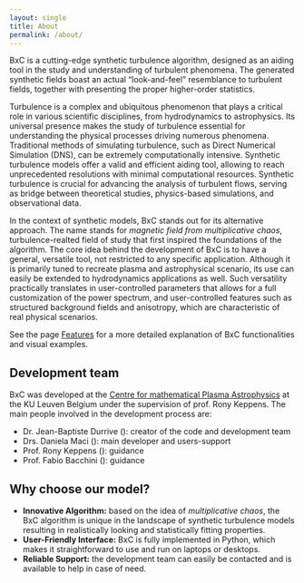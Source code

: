 ```yaml
---
layout: single
title: About
permalink: /about/
---
```

BxC is a cutting-edge synthetic turbulence algorithm, designed as an aiding tool in the study and understanding of turbulent phenomena. The generated synthetic fields boast an actual “look-and-feel” resemblance to turbulent fields, together with presenting the proper higher-order statistics.

Turbulence is a complex and ubiquitous phenomenon that plays a critical role in various scientific disciplines, from hydrodynamics to astrophysics. Its universal presence makes the study of turbulence essential for understanding the physical processes driving numerous phenomena. Traditional methods of simulating turbulence, such as Direct Numerical Simulation (DNS), can be extremely computationally intensive. Synthetic turbulence models offer a valid and efficient aiding tool, allowing to reach unprecedented resolutions with minimal computational resources. Synthetic turbulence is crucial for advancing the analysis of turbulent flows, serving as bridge between theoretical studies, physics-based simulations, and observational data. 

In the context of synthetic models, BxC stands out for its alternative approach. The name stands for *magnetic field from multiplicative chaos*, turbulence-realted field of study that first inspired the foundations of the algorithm. The core idea behind the development of BxC is to have a general, versatile tool, not restricted to any specific application. Although it is primarily tuned to recreate plasma and astrophysical scenario, its use can easily be extended to hydrodynamics applications as well. Such versatility practically translates in user-controlled parameters that allows for a full customization of the power spectrum, and user-controlled features such as structured background fields and anisotropy, which are characteristic of real physical scenarios. 

See the page [Features](/examples.markdown) for a more detailed explanation of BxC functionalities and visual examples.  

## Development team
BxC was developed at the [Centre for mathematical Plasma Astrophysics](https://wis.kuleuven.be/CmPA) at the KU Leuven Belgium under the supervision of prof. Rony Keppens. The main people involved in the development process are:
- Dr. Jean-Baptiste Durrive  ([<i class="fas fa-envelope" aria-hidden="true"></i>](mailto:jdurrive@irap.omp.eu)): creator of the code and development team
- Drs. Daniela Maci ([<i class="fas fa-envelope" aria-hidden="true"></i>](mailto:daniela.maci@kuleuven.be)): main developer and users-support
- Prof. Rony Keppens ([<i class="fas fa-envelope" aria-hidden="true"></i>](mailto:rony.keppens@kuleuven.be)): guidance
- Prof. Fabio Bacchini ([<i class="fas fa-envelope" aria-hidden="true"></i>](mailto:fabio.bacchini@kuleuven.be)): guidance

## Why choose our model? 
- **Innovative Algorithm:** based on the idea of *multiplicative chaos*, the BxC algorithm is unique in the landscape of synthetic turbulence models resulting in realistically looking and statistically fitting properties.
- **User-Friendly Interface:**  BxC is fully implemented in Python, which makes it straightforward to use and run on laptops or desktops.
- **Reliable Support:** the development team can easily be contacted and is available to help in case of need.